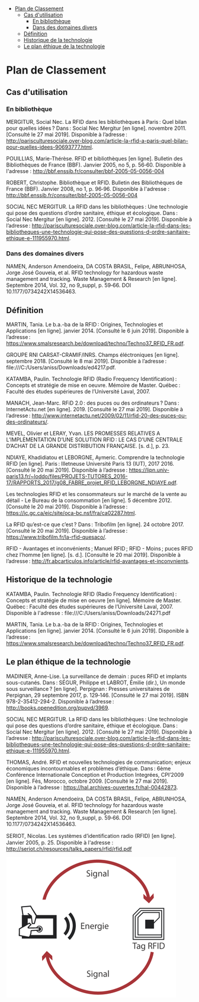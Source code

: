 - [Plan de Classement](#plan-de-classement)
  - [Cas d'utilisation](#cas-dutilisation)
    - [En bibliothèque](#en-biblioth%C3%A8que)
    - [Dans des domaines divers](#dans-des-domaines-divers)
  - [Définition](#d%C3%A9finition)
  - [Historique de la technologie](#historique-de-la-technologie)
  - [Le plan éthique de la technologie](#le-plan-%C3%A9thique-de-la-technologie)

# Plan de Classement 

## Cas d'utilisation 

### En bibliothèque 
MERGITUR, Social Nec. La RFID dans les bibliothèques à Paris : Quel bilan pour quelles idées ? Dans : Social Nec Mergitur [en ligne]. novembre 2011. [Consulté le 27 mai 2019]. Disponible à l’adresse : http://parisculturesociale.over-blog.com/article-la-rfid-a-paris-quel-bilan-pour-quelles-idees-90693777.html.  

POUILLIAS, Marie-Thérèse. RFID et bibliothèques [en ligne]. Bulletin des Bibliothèques de France (BBF). Janvier 2005, no 5, p. 56‑60. Disponible à l'adresse : http://bbf.enssib.fr/consulter/bbf-2005-05-0056-004

ROBERT, Christophe. Bibliothèque et RFID. Bulletin des Bibliothèques de France (BBF). Janvier 2008, no 1, p. 96‑96. Disponible à l'adresse : http://bbf.enssib.fr/consulter/bbf-2005-05-0056-004 

SOCIAL NEC MERGITUR. La RFID dans les bibliothèques : Une technologie qui pose des questions d’ordre sanitaire, éthique et écologique. Dans : Social Nec Mergitur [en ligne]. 2012. [Consulté le 27 mai 2019]. Disponible à l’adresse : http://parisculturesociale.over-blog.com/article-la-rfid-dans-les-bibliotheques-une-technologie-qui-pose-des-questions-d-ordre-sanitaire-ethique-e-111955970.html.

### Dans des domaines divers 
NAMEN, Anderson Amendoeira, DA COSTA BRASIL, Felipe, ABRUNHOSA, Jorge José Gouveia, et al. RFID technology for hazardous waste management and tracking. Waste Management & Research [en ligne]. Septembre 2014, Vol. 32, no 9_suppl, p. 59‑66. DOI 10.1177/0734242X14536463.



## Définition 

MARTIN, Tania. Le b.a.-ba de la RFID : Origines, Technologies et Applications [en ligne]. janvier 2014. [Consulté le 6 juin 2019]. Disponible à l’adresse : https://www.smalsresearch.be/download/techno/Techno37_RFID_FR.pdf.

GROUPE RNI CARSAT-CRAMIF/INRS. Champs éléctroniques [en ligne]. septembre 2018. [Consulté le 8 mai 2019]. Disponible à l’adresse : file:///C:/Users/aniss/Downloads/ed4217.pdf.

KATAMBA, Paulin. Technologie RFID (Radio Frequency Identification) : Concepts et stratégie de mise en oeuvre. Mémoire de Master. Québec : Faculté des études supérieures de l’Université Laval, 2007.

MANACH, Jean-Marc. RFiD 2.0 : des puces ou des ordinateurs ? Dans : InternetActu.net [en ligne]. 2019. [Consulté le 27 mai 2019]. Disponible à l’adresse : http://www.internetactu.net/2009/02/11/rfid-20-des-puces-ou-des-ordinateurs/.

MEVEL, Olivier et LERAY, Yvan. LES PROMESSES RELATIVES A L’IMPLEMENTATION D’UNE SOLUTION RFID : LE CAS D’UNE CENTRALE D’ACHAT DE LA GRANDE DISTRIBUTION FRANÇAISE. [s. d.], p. 23.

NDIAYE, Khadidiatou et LEBORGNE, Aymeric. Comprendre la technologie RFID [en ligne]. Paris : Illetneuse Université Paris 13 (IUT), 2017 2016. [Consulté le 20 mai 2019]. Disponible à l’adresse : https://lipn.univ-paris13.fr/~loddo/files/PROJETS-TUTORES_2016-17/RAPPORTS_2017/g08_FABRE_projet_RFID_LEBORGNE_NDIAYE.pdf.

Les technologies RFID et les consommateurs sur le marché de la vente au détail - Le Bureau de la consommation [en ligne]. 5 décembre 2012. [Consulté le 20 mai 2019]. Disponible à l’adresse : https://ic.gc.ca/eic/site/oca-bc.nsf/fra/ca02287.html.

La RFID qu’est-ce que c’est ? Dans : Tribofilm [en ligne]. 24 octobre 2017. [Consulté le 20 mai 2019]. Disponible à l’adresse : https://www.tribofilm.fr/la-rfid-quesaco/.

RFID - Avantages et inconvénients ; Manuel RFID ; RFID - Moins ; puces RFID chez l’homme [en ligne]. [s. d.]. [Consulté le 20 mai 2019]. Disponible à l’adresse : http://fr.abcarticulos.info/article/rfid-avantages-et-inconvnients.


## Historique de la technologie

KATAMBA, Paulin. Technologie RFID (Radio Frequency Identification) : Concepts et stratégie de mise en oeuvre [en ligne]. Mémoire de Master. Québec : Faculté des études supérieures de l’Université Laval, 2007. Disponible à l'adresse : file:///C:/Users/aniss/Downloads/24271.pdf

MARTIN, Tania. Le b.a.-ba de la RFID : Origines, Technologies et Applications [en ligne]. janvier 2014. [Consulté le 6 juin 2019]. Disponible à l’adresse : https://www.smalsresearch.be/download/techno/Techno37_RFID_FR.pdf.
    
## Le plan éthique de la technologie

MADINIER, Anne-Lise. La surveillance de demain : puces RFID et implants sous-cutanés. Dans : SÉGUR, Philippe et LABROT, Émilie (dir.), Un monde sous surveillance ? [en ligne]. Perpignan : Presses universitaires de Perpignan, 29 septembre 2017, p. 129‑146. [Consulté le 27 mai 2019]. ISBN 978-2-35412-294-2. Disponible à l’adresse : http://books.openedition.org/pupvd/3969.

SOCIAL NEC MERGITUR. La RFID dans les bibliothèques : Une technologie qui pose des questions d’ordre sanitaire, éthique et écologique. Dans : Social Nec Mergitur [en ligne]. 2012. [Consulté le 27 mai 2019]. Disponible à l’adresse : http://parisculturesociale.over-blog.com/article-la-rfid-dans-les-bibliotheques-une-technologie-qui-pose-des-questions-d-ordre-sanitaire-ethique-e-111955970.html.

THOMAS, André. RFID et nouvelles technologies de communication; enjeux économiques incontournables et problèmes d’éthique. Dans : 6ème Conférence Internationale Conception et Production Integrées, CPI’2009 [en ligne]. Fès, Morocco, octobre 2009. [Consulté le 27 mai 2019]. Disponible à l’adresse : https://hal.archives-ouvertes.fr/hal-00442873. 

NAMEN, Anderson Amendoeira, DA COSTA BRASIL, Felipe, ABRUNHOSA, Jorge José Gouveia, et al. RFID technology for hazardous waste management and tracking. Waste Management & Research [en ligne]. Septembre 2014, Vol. 32, no 9_suppl, p. 59‑66. DOI 10.1177/0734242X14536463.

SERIOT, Nicolas. Les systèmes d’identiﬁcation radio (RFID) [en ligne]. Janvier 2005, p. 25. Disponible à l'adresse : http://seriot.ch/resources/talks_papers/rfid/rfid.pdf

![RFID](./images/3_Fonctionnement_RFID_1.png)